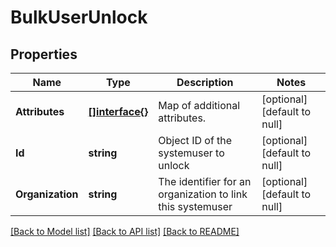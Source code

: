 # BulkUserUnlock

## Properties
Name | Type | Description | Notes
------------ | ------------- | ------------- | -------------
**Attributes** | [**[]interface{}**](interface{}.md) | Map of additional attributes. | [optional] [default to null]
**Id** | **string** | Object ID of the systemuser to unlock | [optional] [default to null]
**Organization** | **string** | The identifier for an organization to link this systemuser | [optional] [default to null]

[[Back to Model list]](../README.md#documentation-for-models) [[Back to API list]](../README.md#documentation-for-api-endpoints) [[Back to README]](../README.md)


